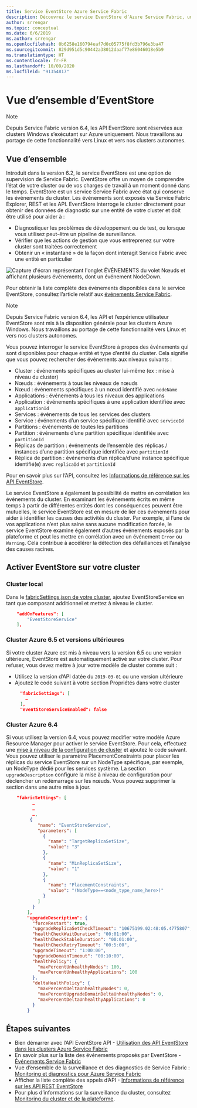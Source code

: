 ```yaml
---
title: Service EventStore Azure Service Fabric
description: Découvrez le service EventStore d’Azure Service Fabric, un Moyen de comprendre et de surveiller l’état d’un cluster ou de charges de travail à tout Moment.
author: srrengar
ms.topic: conceptual
ms.date: 6/6/2019
ms.author: srrengar
ms.openlocfilehash: 0b6258e160794eaf7d0c05775f8fd3b796e3ba47
ms.sourcegitcommit: 829d951d5c90442a38012daaf77e86046018e5b9
ms.translationtype: HT
ms.contentlocale: fr-FR
ms.lasthandoff: 10/09/2020
ms.locfileid: "91354817"
---
```

# <a name="eventstore-overview"></a>Vue d’ensemble d’EventStore

>[!NOTE]
>Depuis Service Fabric version 6.4, les API EventStore sont réservées aux clusters Windows s’exécutant sur Azure uniquement. Nous travaillons au portage de cette fonctionnalité vers Linux et vers nos clusters autonomes.

## <a name="overview"></a>Vue d’ensemble

Introduit dans la version 6.2, le service EventStore est une option de supervision de Service Fabric. EventStore offre un moyen de comprendre l’état de votre cluster ou de vos charges de travail à un moment donné dans le temps.
EventStore est un service Service Fabric avec état qui conserve les événements du cluster. Les événements sont exposés via Service Fabric Explorer, REST et les API. EventStore interroge le cluster directement pour obtenir des données de diagnostic sur une entité de votre cluster et doit être utilisé pour aider à :

* Diagnostiquer les problèmes de développement ou de test, ou lorsque vous utilisez peut-être un pipeline de surveillance.
* Vérifier que les actions de gestion que vous entreprenez sur votre cluster sont traitées correctement
* Obtenir un « instantané » de la façon dont interagit Service Fabric avec une entité en particulier

![Capture d'écran représentant l'onglet ÉVÉNEMENTS du volet Nœuds et affichant plusieurs événements, dont un événement NodeDown.](media/service-fabric-diagnostics-eventstore/eventstore.png)

Pour obtenir la liste complète des événements disponibles dans le service EventStore, consultez l’article relatif aux [événements Service Fabric](service-fabric-diagnostics-event-generation-operational.md).

>[!NOTE]
>Depuis Service Fabric version 6.4, les API et l’expérience utilisateur EventStore sont mis à la disposition générale pour les clusters Azure Windows. Nous travaillons au portage de cette fonctionnalité vers Linux et vers nos clusters autonomes.

Vous pouvez interroger le service EventStore à propos des événements qui sont disponibles pour chaque entité et type d’entité du cluster. Cela signifie que vous pouvez rechercher des événements aux niveaux suivants :
* Cluster : événements spécifiques au cluster lui-même (ex : mise à niveau du cluster)
* Nœuds : événements à tous les niveaux de nœuds
* Nœud : événements spécifiques à un nœud identifié avec `nodeName`
* Applications : événements à tous les niveaux des applications
* Application : événements spécifiques à une application identifiée avec `applicationId`
* Services : événements de tous les services des clusters
* Service : événements d’un service spécifique identifié avec `serviceId`
* Partitions : événements de toutes les partitions
* Partition : événements d’une partition spécifique identifiée avec `partitionId`
* Réplicas de partition : événements de l’ensemble des réplicas / instances d’une partition spécifique identifiée avec `partitionId`
* Réplica de partition : événements d’un réplica/d’une instance spécifique identifié(e) avec `replicaId` et `partitionId`

Pour en savoir plus sur l’API, consultez les [Informations de référence sur les API EventStore](/rest/api/servicefabric/sfclient-index-eventsstore).

Le service EventStore a également la possibilité de mettre en corrélation les événements du cluster. En examinant les événements écrits en même temps à partir de différentes entités dont les conséquences peuvent être mutuelles, le service EventStore est en mesure de lier ces événements pour aider à identifier les causes des activités du cluster. Par exemple, si l’une de vos applications n’est plus saine sans aucune modification forcée, le service EventStore examine également d’autres événements exposés par la plateforme et peut les mettre en corrélation avec un événement `Error` ou `Warning`. Cela contribue à accélérer la détection des défaillances et l’analyse des causes racines.

## <a name="enable-eventstore-on-your-cluster"></a>Activer EventStore sur votre cluster

### <a name="local-cluster"></a>Cluster local

Dans le [fabricSettings.json de votre cluster](service-fabric-cluster-fabric-settings.md), ajoutez EventStoreService en tant que composant additionnel et mettez à niveau le cluster.

```json
    "addOnFeatures": [
        "EventStoreService"
    ],
```

### <a name="azure-cluster-version-65"></a>Cluster Azure 6.5 et versions ultérieures
Si votre cluster Azure est mis à niveau vers la version 6.5 ou une version ultérieure, EventStore est automatiquement activé sur votre cluster. Pour refuser, vous devez mettre à jour votre modèle de cluster comme suit :

* Utilisez la version d’API datée du `2019-03-01` ou une version ultérieure 
* Ajoutez le code suivant à votre section Propriétés dans votre cluster
  ```json  
    "fabricSettings": [
      …
    ],
    "eventStoreServiceEnabled": false
  ```

### <a name="azure-cluster-version-64"></a>Cluster Azure 6.4

Si vous utilisez la version 6.4, vous pouvez modifier votre modèle Azure Resource Manager pour activer le service EventStore. Pour cela, effectuez une [mise à niveau de la configuration de cluster](service-fabric-cluster-config-upgrade-azure.md) et ajoutez le code suivant. Vous pouvez utiliser le paramètre PlacementConstraints pour placer les réplicas du service EventStore sur un NodeType spécifique, par exemple, un NodeType dédié pour les services système. La section `upgradeDescription` configure la mise à niveau de configuration pour déclencher un redémarrage sur les nœuds. Vous pouvez supprimer la section dans une autre mise à jour.

```json
    "fabricSettings": [
          …
          …
          …,
         {
            "name": "EventStoreService",
            "parameters": [
              {
                "name": "TargetReplicaSetSize",
                "value": "3"
              },
              {
                "name": "MinReplicaSetSize",
                "value": "1"
              },
              {
                "name": "PlacementConstraints",
                "value": "(NodeType==<node_type_name_here>)"
              }
            ]
          }
        ],
        "upgradeDescription": {
          "forceRestart": true,
          "upgradeReplicaSetCheckTimeout": "10675199.02:48:05.4775807",
          "healthCheckWaitDuration": "00:01:00",
          "healthCheckStableDuration": "00:01:00",
          "healthCheckRetryTimeout": "00:5:00",
          "upgradeTimeout": "1:00:00",
          "upgradeDomainTimeout": "00:10:00",
          "healthPolicy": {
            "maxPercentUnhealthyNodes": 100,
            "maxPercentUnhealthyApplications": 100
          },
          "deltaHealthPolicy": {
            "maxPercentDeltaUnhealthyNodes": 0,
            "maxPercentUpgradeDomainDeltaUnhealthyNodes": 0,
            "maxPercentDeltaUnhealthyApplications": 0
          }
        }
```


## <a name="next-steps"></a>Étapes suivantes
* Bien démarrer avec l’API EventStore API - [Utilisation des API EventStore dans les clusters Azure Service Fabric](service-fabric-diagnostics-eventstore-query.md)
* En savoir plus sur la liste des événements proposés par EventStore - [Événements Service Fabric](service-fabric-diagnostics-event-generation-operational.md)
* Vue d’ensemble de la surveillance et des diagnostics de Service Fabric : [Monitoring et diagnostics pour Azure Service Fabric](service-fabric-diagnostics-overview.md)
* Afficher la liste complète des appels d’API - [Informations de référence sur les API REST EventStore](/rest/api/servicefabric/sfclient-index-eventsstore)
* Pour plus d’informations sur la surveillance du cluster, consultez [Monitoring du cluster et de la plateforme](service-fabric-diagnostics-event-generation-infra.md).
